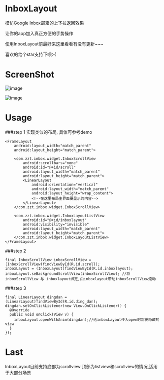 # InboxLayout
模仿Google Inbox邮箱的上下拉返回效果

让你的app加入真正方便的手势操作

使用InboxLayout前最好来这里看看有没有更新~~~

喜欢的给个star支持下呗:-)

# ScreenShot
![image](https://raw.githubusercontent.com/zhaozhentao/InboxLayout/master/screenshot/pic.gif)

![image](https://github.com/zhaozhentao/InboxLayout/blob/master/screenshot/pic1.gif)

# Usage
###step 1
实现类似的布局, 具体可参考demo

    <FrameLayout
        android:layout_width="match_parent"
        android:layout_height="match_parent">
        
        <com.zzt.inbox.widget.InboxScrollView
            android:scrollbars="none"
            android:id="@+id/scroll"
            android:layout_width="match_parent"
            android:layout_height="match_parent">
            <LinearLayout
                android:orientation="vertical"
                android:layout_width="match_parent"
                android:layout_height="wrap_content">
                <!--在这里布局主界面要显示的内容-->
            </LinearLayout>
        </com.zzt.inbox.widget.InboxScrollView>
        
        <com.zzt.inbox.widget.InboxLayoutListView
            android:id="@+id/inboxlayout"
            android:visibility="invisible"
            android:layout_width="match_parent"
            android:layout_height="match_parent">
        </com.zzt.inbox.widget.InboxLayoutListView>
    </FrameLayout>

###step 2

    final InboxScrollView inboxScrollView = (InboxScrollView)findViewById(R.id.scroll);
    inboxLayout = (InboxLayout)findViewById(R.id.inboxlayout);             
    inboxLayout.seBackgroundScrollView(inboxScrollView); //将inboxScrollView 与 inboxlayout绑定,由inboxlayout带动inboxScrollView滚动
    
    
###step 3
 
    final LinearLayout dingdan = (LinearLayout)findViewById(R.id.ding_dan);
    dingdan.setOnClickListener(new View.OnClickListener() {
      @Override
      public void onClick(View v) {
        inboxLayout.openWithAnim(dingdan);//给inboxLayout传入open时需要隐藏的view
      }
    });

# Last
InboxLayout目前支持底部为scrollview 顶部为listview和scrollview的情况,适用于大部分场景

